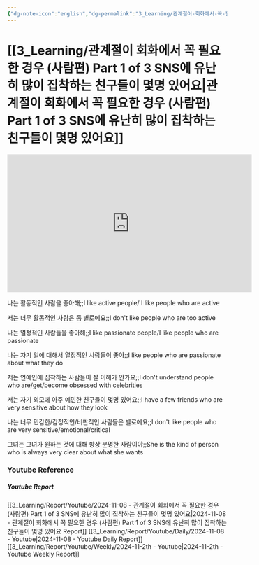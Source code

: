 ```yaml
---
{"dg-note-icon":"english","dg-permalink":"3_Learning/관계절이-회화에서-꼭-필요한-경우-(사람편)-Part-1-of-3-SNS에-유난히-많이-집착하는-친구들이-몇명-있어요","created-date":"2024-11-08 10:32:00 am","date":"2024-11-08","type":"youtube","tags":["youtube","english","flashcards"],"aliases":null,"youtuber":"빨모쌤","channelName":"라이브 아카데미","link":"https://www.youtube.com/watch?v=m5Wc87i4S_Y","img":"https://img.youtube.com/vi/m5Wc87i4S_Y/0.jpg","dg-publish":true,"permalink":"/3_Learning/관계절이-회화에서-꼭-필요한-경우-(사람편)-Part-1-of-3-SNS에-유난히-많이-집착하는-친구들이-몇명-있어요/","dgPassFrontmatter":true,"noteIcon":"english"}
---
```


# [[3_Learning/관계절이 회화에서 꼭 필요한 경우 (사람편) Part 1 of 3 SNS에 유난히 많이 집착하는 친구들이 몇명 있어요\|관계절이 회화에서 꼭 필요한 경우 (사람편) Part 1 of 3 SNS에 유난히 많이 집착하는 친구들이 몇명 있어요]]


<div class="container-root"><span></span></div><div><div class="container-root"><iframe width="560" height="315" src="https://www.youtube.com/embed/m5Wc87i4S_Y" title="YouTube video player" frameborder="0" allow="accelerometer; autoplay; clipboard-write; encrypted-media; gyroscope; picture-in-picture; web-share" allowfullscreen=""></iframe></div></div>

나는 활동적인 사람을 좋아해;;I like active people/ I like people who are active
<!--SR:!2025-03-05,59,310-->
저는 너무 활동적인 사람은 좀 별로에요;;I don't like people who are too active
<!--SR:!2025-02-19,66,317-->
나는 열정적인 사람들을 좋아해;;I like passionate people/I like people who are passionate
<!--SR:!2025-01-27,43,290-->
나는 자기 일에 대해서 열정적인 사람들이 좋아;;I like people who are passionate about what they do
<!--SR:!2025-02-17,65,310-->
저는 연예인에 집착하는 사람들이 잘 이해가 안가요;;I don't understand people who are/get/become obsessed with celebrities
<!--SR:!2025-01-10,26,270-->
저는 자기 외모에 아주 예민한 친구들이 몇명 있어요;;I have a few friends who are very sensitive about how they look
<!--SR:!2025-02-13,60,310-->
나는 너무 민감한/감정적인/비판적인 사람들은 별로에요;;I don't like people who are very sensitive/emotional/critical
<!--SR:!2025-02-07,58,310-->
그녀는 그녀가 원하는 것에 대해 항상 분명한 사람이야;;She is the kind of person who is always very clear about what she wants
<!--SR:!2025-01-26,43,290-->















### Youtube Reference
##### Youtube Report
[[3_Learning/Report/Youtube/2024-11-08 - 관계절이 회화에서 꼭 필요한 경우 (사람편) Part 1 of 3 SNS에 유난히 많이 집착하는 친구들이 몇명 있어요\|2024-11-08 - 관계절이 회화에서 꼭 필요한 경우 (사람편) Part 1 of 3 SNS에 유난히 많이 집착하는 친구들이 몇명 있어요 Report]]
[[3_Learning/Report/Youtube/Daily/2024-11-08 - Youtube\|2024-11-08 - Youtube Daily Report]]
[[3_Learning/Report/Youtube/Weekly/2024-11-2th - Youtube\|2024-11-2th - Youtube Weekly Report]]

